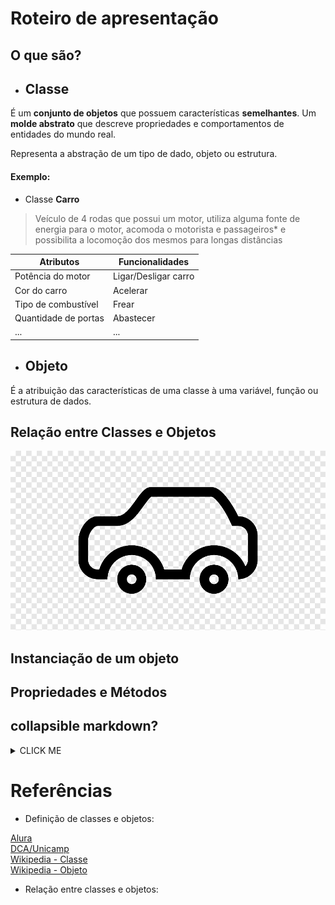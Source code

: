 # Roteiro de apresentação

## O que são?
- ## Classe
É um **conjunto de objetos** que possuem características **semelhantes**.
Um **molde abstrato** que descreve propriedades e comportamentos de entidades do mundo real.

Representa a abstração de um tipo de dado, objeto ou estrutura.

#### Exemplo:
- Classe **Carro**
> Veículo de 4 rodas que possui um motor, utiliza alguma fonte de
> energia para o motor, acomoda o motorista e passageiros* e possibilita
> a locomoção dos mesmos para longas distâncias

**Atributos**       | **Funcionalidades**
---                 | ---
Potência do motor	| Ligar/Desligar carro
Cor do carro 		| Acelerar
Tipo de combustível	| Frear
Quantidade de portas| Abastecer
...                 | ...


- ## Objeto

É a atribuição das características de uma classe à uma variável, função ou estrutura de dados.


## Relação entre Classes e Objetos

<!--todo converter as imagens em png-->

![Classe_carro](imagens/class-carro.png)
## Instanciação de um objeto


## Propriedades e Métodos






## collapsible markdown?
<details><summary>CLICK ME</summary>
<p>

#### Conteúdo
`print("hello")`
</p>
</details>










# Referências
- Definição de classes e objetos:

[Alura](https://www.alura.com.br/artigos/poo-programacao-orientada-a-objetos?gclid=Cj0KCQjw8vqGBhC_ARIsADMSd1DKHbAbBqeFu9Imi7Rl_vl6o8CZKuDUyvs9L8iyFZ_naxn91V52FUkaAnmcEALw_wcB)\
[DCA/Unicamp](https://www.dca.fee.unicamp.br/cursos/PooJava/classes/conceito.html)\
[Wikipedia - Classe](https://pt.wikipedia.org/wiki/Classe_(programa%C3%A7%C3%A3o))\
[Wikipedia - Objeto](https://pt.wikipedia.org/wiki/Objeto_(ci%C3%AAncia_da_computa%C3%A7%C3%A3o))

- Relação entre classes e objetos:



<!--stackedit_data:
eyJoaXN0b3J5IjpbMjE5NjY1MTE3XX0=
-->